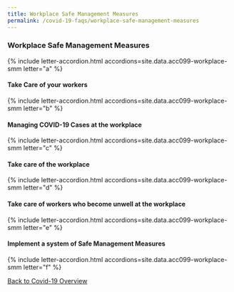 ```yaml
---
title: Workplace Safe Management Measures
permalink: /covid-19-faqs/workplace-safe-management-measures
---
```


### Workplace Safe Management Measures

{% include letter-accordion.html accordions=site.data.acc099-workplace-smm letter="a" %}

#### Take Care of your workers

{% include letter-accordion.html accordions=site.data.acc099-workplace-smm letter="b" %}

#### Managing COVID-19 Cases at the workplace

{% include letter-accordion.html accordions=site.data.acc099-workplace-smm letter="c" %}

#### Take care of the workplace

{% include letter-accordion.html accordions=site.data.acc099-workplace-smm letter="d" %}

#### Take care of workers who become unwell at the workplace

{% include letter-accordion.html accordions=site.data.acc099-workplace-smm letter="e" %}

#### Implement a system of Safe Management Measures

{% include letter-accordion.html accordions=site.data.acc099-workplace-smm letter="f" %}

[Back to Covid-19 Overview](/covid/)

<script src="/jquery/jquery.min.js"></script>
<script src="/jquery/resize-tables.js"></script>

